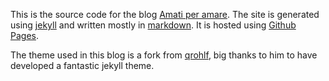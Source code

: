 This is the source code for the blog [Amati per amare](http://amatiperamare.it). The site is generated using [jekyll](http://jekyllrb.com/) and written mostly in [markdown](http://daringfireball.net/projects/markdown/). It is hosted using [Github Pages](http://pages.github.com/). 

The theme used in this blog is a fork from [qrohlf](http://qrohlf.com), big thanks to him to have developed a fantastic jekyll theme.

